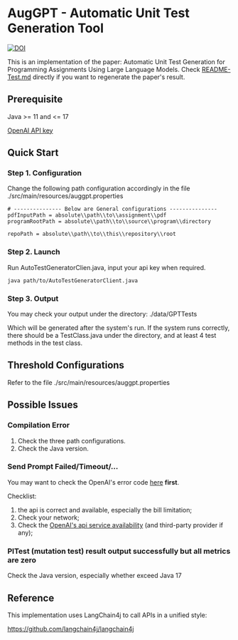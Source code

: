 # AugGPT - Automatic Unit Test Generation Tool

<a href="https://doi.org/10.5281/zenodo.14826333"><img src="https://zenodo.org/badge/928230839.svg" alt="DOI"></a>

This is an implementation of the paper:
Automatic Unit Test Generation for Programming Assignments
Using Large Language Models. Check [README-Test.md](README-Test.md)
directly if you want to regenerate the paper's result.

## Prerequisite

Java >= 11 and <= 17

[OpenAI API key](https://platform.openai.com/api-keys)

## Quick Start

### Step 1. Configuration

Change the following path configuration accordingly in the file
./src/main/resources/auggpt.properties
```text
# --------------- Below are General configurations ---------------
pdfInputPath = absolute\\path\\to\\assignment\\pdf
programRootPath = absolute\\path\\to\\source\\program\\directory

repoPath = absolute\\path\\to\\this\\repository\\root
```

### Step 2. Launch

Run AutoTestGeneratorClien.java, input your api key when required.

```shell
java path/to/AutoTestGeneratorClient.java
```

### Step 3. Output

You may check your output under the directory:
./data/GPTTests

Which will be generated after the system's run.
If the system runs correctly, there should be a TestClass.java under the directory,
and at least 4 test methods in the test class.

## Threshold Configurations

Refer to the file ./src/main/resources/auggpt.properties

## Possible Issues

### Compilation Error

1. Check the three path configurations.
2. Check the Java version.

### Send Prompt Failed/Timeout/...

You may want to check the OpenAI's error code [here](https://platform.openai.com/docs/guides/error-codes/api-errors) **first**.

Checklist:

1. the api is correct and available, especially the bill limitation;
2. Check your network;
3. Check the [OpenAI's api service availability](https://status.openai.com/) (and third-party provider if any);

### PITest (mutation test) result output successfully but all metrics are zero

Check the Java version, especially whether exceed Java 17


## Reference

This implementation uses LangChain4j to call APIs in a unified style:

https://github.com/langchain4j/langchain4j
